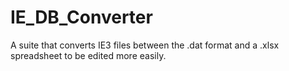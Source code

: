 # IE_DB_Converter
 A suite that converts IE3 files between the .dat format and a .xlsx spreadsheet to be edited more easily.
